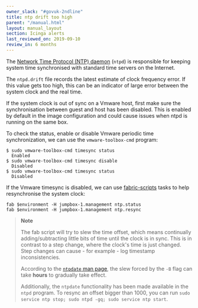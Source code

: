 ```yaml
---
owner_slack: "#govuk-2ndline"
title: ntp drift too high
parent: "/manual.html"
layout: manual_layout
section: Icinga alerts
last_reviewed_on: 2019-09-10
review_in: 6 months
---
```


The [Network Time Protocol (NTP) daemon](http://doc.ntp.org/4.1.0/ntpd.htm) (`ntpd`) is responsible for keeping system
time synchronised with standard time servers on the Internet.

The `ntpd.drift` file records the latest estimate of clock frequency error. If this value gets too high, this can be
an indicator of large error between the system clock and the real time.

If the system clock is out of sync on a Vmware host, first make sure the synchronisation between guest and host has been
disabled. This is enabled by default in the image configuration and could cause issues when ntpd is running on the same box.

To check the status, enable or disable Vmware periodic time synchronization, we can use the `vmware-toolbox-cmd` program:

    $ sudo vmware-toolbox-cmd timesync status
      Enabled
    $ sudo vmware-toolbox-cmd timesync disable
      Disabled
    $ sudo vmware-toolbox-cmd timesync status
      Disabled

If the Vmware timesync is disabled, we can use [fabric-scripts](https://github.com/alphagov/fabric-scripts) tasks to help resynchronise the system clock:

    fab $environment -H jumpbox-1.management ntp.status
    fab $environment -H jumpbox-1.management ntp.resync

> **Note**
>
> The fab script will try to slew the time offset, which means continually adding/subtracting little bits of time until
> the clock is in sync. This is in contrast to a step change, where the clock's time is just changed. Step changes
> can cause - for example - log timestamp inconsistencies.  
>
> According to the [`ntpdate` man page](https://www.freebsd.org/cgi/man.cgi?query=ntpdate&sektion=8), the slew forced
> by the `-B` flag can take **hours** to gradually take effect.
>
> Additionally, the `ntpdate` functionality has been made available in the `ntpd` program. To resync an offset bigger than
> 1000, you can run `sudo service ntp stop; sudo ntpd -gq; sudo service ntp start`.
